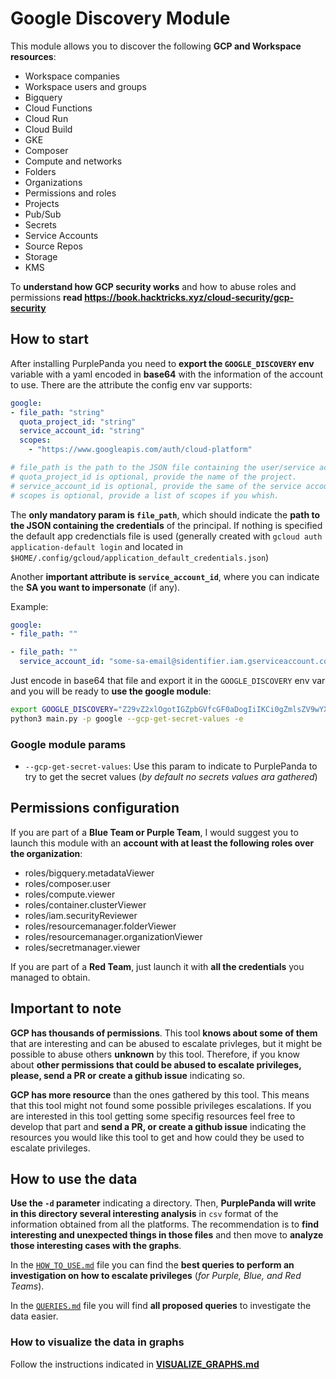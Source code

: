 # Google Discovery Module
This module allows you to discover the following **GCP and Workspace resources**:
- Workspace companies
- Workspace users and groups
- Bigquery
- Cloud Functions
- Cloud Run
- Cloud Build
- GKE
- Composer
- Compute and networks
- Folders
- Organizations
- Permissions and roles
- Projects
- Pub/Sub
- Secrets
- Service Accounts
- Source Repos
- Storage
- KMS

To **understand how GCP security works** and how to abuse roles and permissions **read https://book.hacktricks.xyz/cloud-security/gcp-security**


## How to start
After installing PurplePanda you need to **export the `GOOGLE_DISCOVERY` env** variable with a yaml encoded in **base64** with the information of the account to use.
There are the attribute the config env var supports:
```yaml
google:
- file_path: "string"
  quota_project_id: "string"
  service_account_id: "string"
  scopes:
    - "https://www.googleapis.com/auth/cloud-platform"

# file_path is the path to the JSON file containing the user/service account credentials. It's mandatory, if empty default file is used.
# quota_project_id is optional, provide the name of the project.
# service_account_id is optional, provide the same of the service account to impersonate to enumerate the environment.
# scopes is optional, provide a list of scopes if you whish.
```

The **only mandatory param is `file_path`**, which should indicate the **path to the JSON containing the credentials** of the principal. If nothing is specified the default app credenctials file is used (generally created with `gcloud auth application-default login` and located in `$HOME/.config/gcloud/application_default_credentials.json`)

Another **important attribute is `service_account_id`**, where you can indicate the **SA you want to impersonate** (if any).

Example:
```yaml
google:
- file_path: ""

- file_path: ""
  service_account_id: "some-sa-email@sidentifier.iam.gserviceaccount.com"
```
Just encode in base64 that file and export it in the `GOOGLE_DISCOVERY` env var and you will be ready to **use the google module**:
```bash
export GOOGLE_DISCOVERY="Z29vZ2xlOgotIGZpbGVfcGF0aDogIiIKCi0gZmlsZV9wYXRoOiAiIgogIHNlcnZpY2VfYWNjb3VudF9pZDogInNvbWUtc2EtZW1haWxAc2lkZW50aWZpZXIuaWFtLmdzZXJ2aWNlYWNjb3VudC5jb20iCg=="
python3 main.py -p google --gcp-get-secret-values -e
```

### Google module params
- `--gcp-get-secret-values`: Use this param to indicate to PurplePanda to try to get the secret values (*by default no secrets values ara gathered*)

## Permissions configuration
If you are part of a **Blue Team or Purple Team**, I would suggest you to launch this module with an **account with at least the following roles over the organization**:
- roles/bigquery.metadataViewer
- roles/composer.user
- roles/compute.viewer
- roles/container.clusterViewer
- roles/iam.securityReviewer
- roles/resourcemanager.folderViewer
- roles/resourcemanager.organizationViewer
- roles/secretmanager.viewer

If you are part of a **Red Team**, just launch it with **all the credentials** you managed to obtain.

## Important to note
**GCP has thousands of permissions**. This tool **knows about some of them** that are interesting and can be abused to escalate privleges, but it might be possible to abuse others **unknown** by this tool. Therefore, if you know about **other permissions that could be abused to escalate privileges, please, send a PR or create a github issue** indicating so.

**GCP has more resource** than the ones gathered by this tool. This means that this tool might not found some possible privileges escalations. If you are interested in this tool getting some specifig resources feel free to develop that part and **send a PR, or create a github issue** indicating the resources you would like this tool to get and how could they be used to escalate privileges.


## How to use the data
**Use the `-d` parameter** indicating a directory. Then, **PurplePanda will write in this directory several interesting analysis** in `csv` format of the information obtained from all the platforms. The recommendation is to **find interesting and unexpected things in those files** and then move to **analyze those interesting cases with the graphs**.

In the [`HOW_TO_USE.md`](./HOW_TO_USE.md) file you can find the **best queries to perform an investigation on how to escalate privileges** (*for Purple, Blue, and Red Teams*).

In the [`QUERIES.md`](./QUERIES.md) file you will find **all proposed queries** to investigate the data easier.

### How to visualize the data in graphs
Follow the instructions indicated in **[VISUALIZE_GRAPHS.md](https://github.com/carlospolop/PurplePanda/blob/master/VISUALIZE_GRAPHS.md)**
